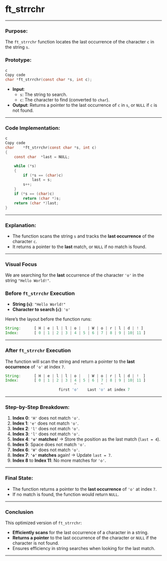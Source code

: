 # **ft_strrchr**

---

### **Purpose**:

The `ft_strrchr` function locates the last occurrence of the character `c` in the string `s`.

### **Prototype**:

```c
c
Copy code
char *ft_strrchr(const char *s, int c);

```

- **Input**:
    - `s`: The string to search.
    - `c`: The character to find (converted to `char`).
- **Output**: Returns a pointer to the last occurrence of `c` in `s`, or `NULL` if `c` is not found.

---

### **Code Implementation**:

```c
c
Copy code
char	*ft_strrchr(const char *s, int c)
{
	const char	*last = NULL;

	while (*s)
	{
		if (*s == (char)c)
			last = s;
		s++;
	}
	if (*s == (char)c)
		return (char *)s;
	return (char *)last;
}

```

---

### **Explanation**:

- The function scans the string `s` and tracks the **last occurrence** of the character `c`.
- It returns a pointer to the **last** match, or `NULL` if no match is found.

---

### **Visual Focus**

We are searching for the **last** occurrence of the character `'o'` in the string `"Hello World!"`.

### **Before `ft_strrchr` Execution**

- **String (`s`)**: `"Hello World!"`
- **Character to search (`c`)**: `'o'`

Here’s the layout before the function runs:

```jsx
String:      [ H | e | l | l | o |   | W | o | r | l | d | ! ]
Index:       [ 0 | 1 | 2 | 3 | 4 | 5 | 6 | 7 | 8 | 9 | 10| 11 ]

```

---

### **After `ft_strrchr` Execution**

The function will scan the string and return a pointer to the **last occurrence** of `'o'` at index `7`.

```jsx
String:      [ H | e | l | l | o |   | W | o | r | l | d | !  ]
Index:       [ 0 | 1 | 2 | 3 | 4 | 5 | 6 | 7 | 8 | 9 | 10| 11 ]
                               ^           ^
                        first 'o'    Last 'o' at index 7

```

---

### **Step-by-Step Breakdown**:

1. **Index 0**: `'H'` does not match `'o'`.
2. **Index 1**: `'e'` does not match `'o'`.
3. **Index 2**: `'l'` does not match `'o'`.
4. **Index 3**: `'l'` does not match `'o'`.
5. **Index 4**: **`'o'` matches**! → Store the position as the last match (`last = 4`).
6. **Index 5**: Space does not match `'o'`.
7. **Index 6**: `'W'` does not match `'o'`.
8. **Index 7**: **`'o'` matches** again! → Update `last = 7`.
9. **Index 8** to **Index 11**: No more matches for `'o'`.

---

### **Final State**:

- The function returns a pointer to the **last occurrence** of `'o'` at index `7`.
- If no match is found, the function would return `NULL`.

---

### **Conclusion**

This optimized version of `ft_strrchr`:

- **Efficiently scans** for the last occurrence of a character in a string.
- **Returns a pointer** to the last occurrence of the character or `NULL` if the character is not found.
- Ensures efficiency in string searches when looking for the last match.

---